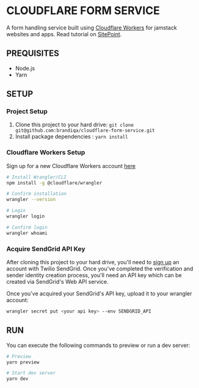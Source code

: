 # CLOUDFLARE FORM SERVICE

A form handling service built using [Cloudflare Workers](https://workers.cloudflare.com/) for jamstack websites and apps. Read tutorial on [SitePoint](https://www.sitepoint.com/).

## PREQUISITES

- Node.js
- Yarn

## SETUP

### Project Setup

1. Clone this project to your hard drive: `git clone git@github.com:brandiqa/cloudflare-form-service.git`
2. Install package dependencies : `yarn install`

### Cloudflare Workers Setup

Sign up for a new Cloudflare Workers account [here](https://dash.cloudflare.com/sign-up/workers)

```bash
# Install Wrangler/CLI
npm install -g @cloudflare/wrangler

# Confirm installation
wrangler --version

# Login
wrangler login

# Confirm login
wrangler whoami
```

### Acquire SendGrid API Key

After cloning this project to your hard drive, you'll need to [sign up](https://signup.sendgrid.com/) an account with Twilio SendGrid. Once you've completed the verification and sender identity creation process, you'll need an API key which can be created via SendGrid's Web API service.

Once you've acquired your SendGrid's API key, upload it to your wrangler account:

```bash
wrangler secret put <your api key> --env SENDGRID_API
```

## RUN

You can execute the following commands to preview or run a dev server:

```bash
# Preview
yarn preview

# Start dev server
yarn dev
```
